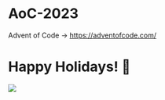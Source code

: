# AoC-2023
Advent of Code  -> https://adventofcode.com/


# Happy Holidays! 🎄
<img src="https://blogs.sap.com/wp-content/uploads/2020/11/EkaoQQTXEAMA4BN.jpg">
